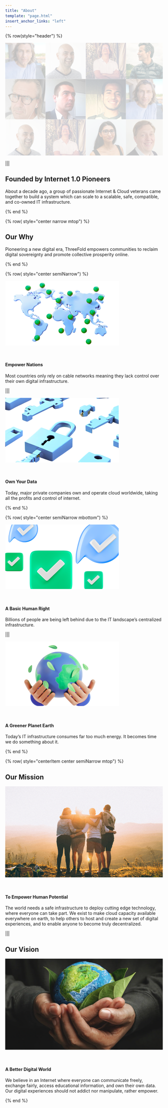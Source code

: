 ```yaml
---
title: "About"
template: "page.html"
insert_anchor_links: "left"
---
```


<!-- section 1 (header) -->


<div class="container mx-auto">

{% row(style="header") %}

![Image](header_about.png#mx-auto)

|||

## Founded by **Internet 1.0 Pioneers**

About a decade ago, a group of passionate Internet & Cloud veterans came together to build a system which can scale to a scalable, safe, compatible, and co-owned IT infrastructure.

{% end %}




<!-- section 2  -->

{% row( style="center narrow mtop") %}

## **Our Why**

Pioneering a new digital era, ThreeFold empowers communities to reclaim digital sovereignty and promote collective prosperity online.

{% end %}

{% row( style="center semiNarrow") %}

<div class="shadow-md border-solid border-2 border-gray-100 rounded-md p-2 lg:p-4 my-0 lg:my-4">

![Image](nations.png#mx-auto)

<br>

#### **Empower Nations**

Most countries only rely on cable networks meaning they lack control over their own digital infrastructure.


</div>

|||

<div class="shadow-md border-solid border-2 border-gray-100 rounded-md p-2 lg:p-4 my-0 lg:my-4">

![Image](own.png#mx-auto)

<br>

#### **Own Your Data**

Today, major private companies own and operate cloud worldwide, taking all the profits and control of internet.

</div>

{% end %}

{% row( style="center semiNarrow mbottom") %}

<div class="shadow-md border-solid border-2 border-gray-100 rounded-md p-2 lg:p-4 my-0 lg:my-4">

![Image](human_right.png#mx-auto)

<br>

#### **A Basic Human Right**

Billions of people are being left behind due to the IT landscape’s centralized infrastructure.

</div>

|||

<div class="shadow-md border-solid border-2 border-gray-100 rounded-md p-2 lg:p-4 my-0 lg:my-4">

![Image](greener.png#mx-auto)

<br>

#### **A Greener Planet Earth**

Today’s IT infrastructure consumes far too much energy. It becomes time we do something about it.

</div>

{% end %}





<!-- section 3  -->


{% row( style="centerItem center semiNarrow mtop") %}


## **Our Mission**

![Image](mission.png#mx-auto)

<br>

#### To Empower Human Potential

The world needs a safe infrastructure to deploy cutting edge technology, where everyone can take part. We exist to make cloud capacity available everywhere on earth, to help others to host and create a new set of digital experiences, and to enable anyone to become truly decentralized.

|||

## **Our Vision**

![Image](vision.png#mx-auto)

<br>

#### A Better Digital World

We believe in an Internet where everyone can communicate freely, exchange fairly, access educational information, and own their own data. Our digital experiences should not addict nor manipulate, rather empower.


{% end %}



</div>